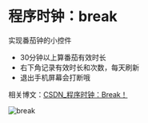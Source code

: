 # 程序时钟：break

实现番茄钟的小控件

* 30分钟以上算番茄有效时长
* 右下角记录有效时长和次数，每天刷新
* 退出手机屏幕会打断哦

相关博文：[CSDN_程序时钟：Break！](https://blog.csdn.net/weixin_42229694/article/details/103071732)

![break](https://github.com/irdest/pic/blob/master/Break/break.gif)
